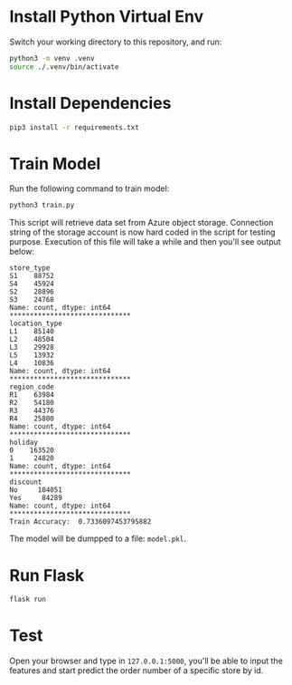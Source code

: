 # Install Python Virtual Env
Switch your working directory to this repository, and run:
```bash
python3 -m venv .venv
source ./.venv/bin/activate
```

# Install Dependencies
```bash
pip3 install -r requirements.txt
```

# Train Model
Run the following command to train model:
```bash
python3 train.py
```
This script will retrieve data set from Azure object storage. Connection string of the storage account is now hard coded in the script for testing purpose. Execution of this file will take a while and then you'll see output below:
```
store_type
S1    88752
S4    45924
S2    28896
S3    24768
Name: count, dtype: int64
******************************
location_type
L1    85140
L2    48504
L3    29928
L5    13932
L4    10836
Name: count, dtype: int64
******************************
region_code
R1    63984
R2    54180
R3    44376
R4    25800
Name: count, dtype: int64
******************************
holiday
0    163520
1     24820
Name: count, dtype: int64
******************************
discount
No     104051
Yes     84289
Name: count, dtype: int64
******************************
Train Accuracy:  0.7336097453795882
```
The model will be dumpped to a file: `model.pkl`.

# Run Flask 
```bash
flask run
```

# Test
Open your browser and type in `127.0.0.1:5000`, you'll be able to input the features and start predict the order number of a specific store by id.